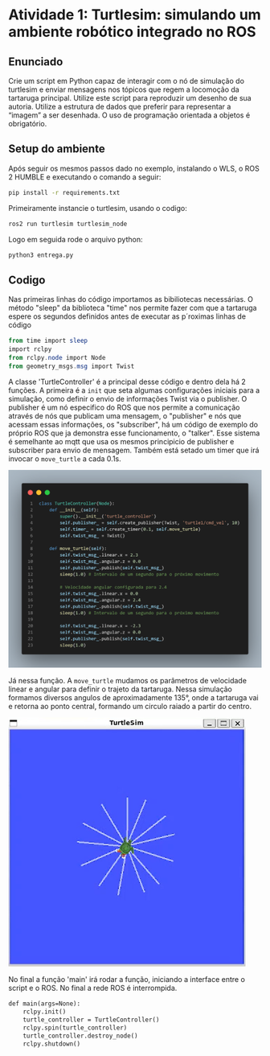 
# Atividade 1: Turtlesim: simulando um ambiente robótico integrado no ROS

## Enunciado

Crie um script em Python capaz de interagir com o nó de simulação do turtlesim e enviar mensagens nos tópicos que regem a locomoção da tartaruga principal. Utilize este script para reproduzir um desenho de sua autoria. Utilize a estrutura de dados que preferir para representar a “imagem” a ser desenhada. O uso de programação orientada a objetos é obrigatório.

## Setup do ambiente 

Após seguir os mesmos passos dado no exemplo, instalando o WLS, o ROS 2 HUMBLE e executando o comando a seguir:

```bash
pip install -r requirements.txt
```

Primeiramente instancie o turtlesim, usando o codigo:

```bash
ros2 run turtlesim turtlesim_node
```

Logo em seguida rode o arquivo python:

```bash
python3 entrega.py
```

## Codigo

Nas primeiras linhas do código importamos as bibiliotecas necessárias. O método "sleep" da biblioteca "time" nos permite fazer com que a tartaruga espere os segundos definidos antes de executar as p´roximas linhas de código

```powershell
from time import sleep
import rclpy
from rclpy.node import Node
from geometry_msgs.msg import Twist
```

A classe 'TurtleController' é a principal desse código e dentro dela há 2 funções. A primeira é a <code>init</code> que seta algumas configurações iniciais para a simulação, como definir o envio de informações Twist via o publisher. O publisher é um nó especifico do ROS que nos permite a comunicação através de nós que publicam uma mensagem, o "publisher" e nós que acessam essas informações, os "subscriber", há um código de exemplo do próprio ROS que ja demonstra esse funcionamento, o "talker". Esse sistema é semelhante ao mqtt que usa os mesmos principicio de publisher e subscriber para envio de mensagem. Também está setado um timer que irá invocar o <code>move_turtle</code> a cada 0.1s. 

<img src="classeTController.png" alt=""/>

Já nessa função. A <code>move_turtle</code> mudamos os parâmetros de velocidade linear e angular para definir o trajeto da tartaruga. Nessa simulação formamos diversos angulos de aproximadamente 135°, onde a tartaruga vai e retorna ao ponto central, formando um circulo raiado a partir do centro.

<img src="desenho.png" alt=""/>

No final a função 'main' irá rodar a função, iniciando a interface entre o script e o ROS. No final a rede ROS é interrompida.

```
def main(args=None):
    rclpy.init()
    turtle_controller = TurtleController()
    rclpy.spin(turtle_controller)
    turtle_controller.destroy_node()
    rclpy.shutdown()
```
